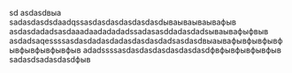 sd
asdasdвыа
sadasdasdsdaadqssasdasdasdasdasdasdываываываывафыв
asdasdadadsasdaaadaadadadadssadasasddadasdadsываывафыфвыв
asdadsaqessssasdasdadasdadasdasdasdadsasdasdвыаывафывфывфывфывфывфывфывфыв
adadssssasdasdasdasdasdasdasdфвфывфывфывфыв
sadasdsadasdasdфыв
